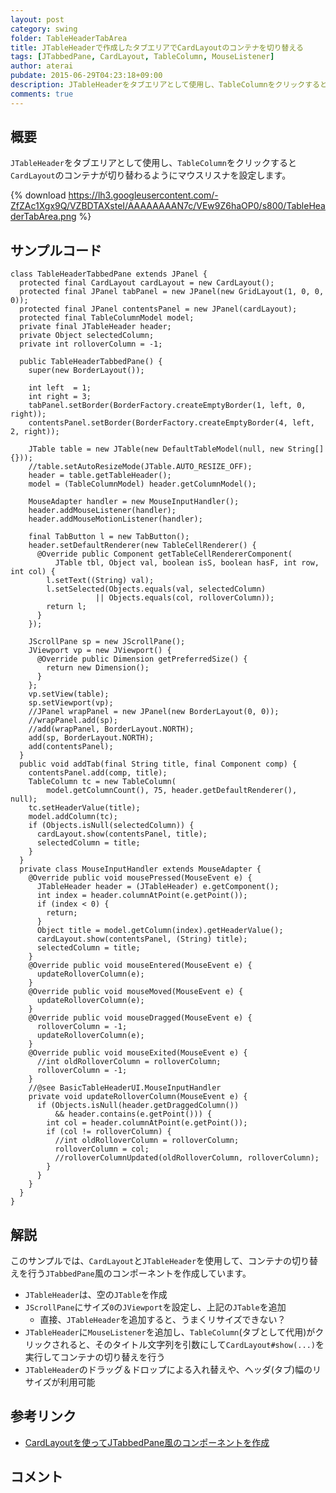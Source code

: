 ```yaml
---
layout: post
category: swing
folder: TableHeaderTabArea
title: JTableHeaderで作成したタブエリアでCardLayoutのコンテナを切り替える
tags: [JTabbedPane, CardLayout, TableColumn, MouseListener]
author: aterai
pubdate: 2015-06-29T04:23:18+09:00
description: JTableHeaderをタブエリアとして使用し、TableColumnをクリックするとCardLayoutのコンテナが切り替わるようにマウスリスナを設定します。
comments: true
---
```

## 概要
`JTableHeader`をタブエリアとして使用し、`TableColumn`をクリックすると`CardLayout`のコンテナが切り替わるようにマウスリスナを設定します。

{% download https://lh3.googleusercontent.com/-ZfZAc1Xgx9Q/VZBDTAXsteI/AAAAAAAAN7c/VEw9Z6haOP0/s800/TableHeaderTabArea.png %}

## サンプルコード
<pre class="prettyprint"><code>class TableHeaderTabbedPane extends JPanel {
  protected final CardLayout cardLayout = new CardLayout();
  protected final JPanel tabPanel = new JPanel(new GridLayout(1, 0, 0, 0));
  protected final JPanel contentsPanel = new JPanel(cardLayout);
  protected final TableColumnModel model;
  private final JTableHeader header;
  private Object selectedColumn;
  private int rolloverColumn = -1;

  public TableHeaderTabbedPane() {
    super(new BorderLayout());

    int left  = 1;
    int right = 3;
    tabPanel.setBorder(BorderFactory.createEmptyBorder(1, left, 0, right));
    contentsPanel.setBorder(BorderFactory.createEmptyBorder(4, left, 2, right));

    JTable table = new JTable(new DefaultTableModel(null, new String[] {}));
    //table.setAutoResizeMode(JTable.AUTO_RESIZE_OFF);
    header = table.getTableHeader();
    model = (TableColumnModel) header.getColumnModel();

    MouseAdapter handler = new MouseInputHandler();
    header.addMouseListener(handler);
    header.addMouseMotionListener(handler);

    final TabButton l = new TabButton();
    header.setDefaultRenderer(new TableCellRenderer() {
      @Override public Component getTableCellRendererComponent(
          JTable tbl, Object val, boolean isS, boolean hasF, int row, int col) {
        l.setText((String) val);
        l.setSelected(Objects.equals(val, selectedColumn)
                   || Objects.equals(col, rolloverColumn));
        return l;
      }
    });

    JScrollPane sp = new JScrollPane();
    JViewport vp = new JViewport() {
      @Override public Dimension getPreferredSize() {
        return new Dimension();
      }
    };
    vp.setView(table);
    sp.setViewport(vp);
    //JPanel wrapPanel = new JPanel(new BorderLayout(0, 0));
    //wrapPanel.add(sp);
    //add(wrapPanel, BorderLayout.NORTH);
    add(sp, BorderLayout.NORTH);
    add(contentsPanel);
  }
  public void addTab(final String title, final Component comp) {
    contentsPanel.add(comp, title);
    TableColumn tc = new TableColumn(
        model.getColumnCount(), 75, header.getDefaultRenderer(), null);
    tc.setHeaderValue(title);
    model.addColumn(tc);
    if (Objects.isNull(selectedColumn)) {
      cardLayout.show(contentsPanel, title);
      selectedColumn = title;
    }
  }
  private class MouseInputHandler extends MouseAdapter {
    @Override public void mousePressed(MouseEvent e) {
      JTableHeader header = (JTableHeader) e.getComponent();
      int index = header.columnAtPoint(e.getPoint());
      if (index &lt; 0) {
        return;
      }
      Object title = model.getColumn(index).getHeaderValue();
      cardLayout.show(contentsPanel, (String) title);
      selectedColumn = title;
    }
    @Override public void mouseEntered(MouseEvent e) {
      updateRolloverColumn(e);
    }
    @Override public void mouseMoved(MouseEvent e) {
      updateRolloverColumn(e);
    }
    @Override public void mouseDragged(MouseEvent e) {
      rolloverColumn = -1;
      updateRolloverColumn(e);
    }
    @Override public void mouseExited(MouseEvent e) {
      //int oldRolloverColumn = rolloverColumn;
      rolloverColumn = -1;
    }
    //@see BasicTableHeaderUI.MouseInputHandler
    private void updateRolloverColumn(MouseEvent e) {
      if (Objects.isNull(header.getDraggedColumn())
          &amp;&amp; header.contains(e.getPoint())) {
        int col = header.columnAtPoint(e.getPoint());
        if (col != rolloverColumn) {
          //int oldRolloverColumn = rolloverColumn;
          rolloverColumn = col;
          //rolloverColumnUpdated(oldRolloverColumn, rolloverColumn);
        }
      }
    }
  }
}
</code></pre>

## 解説
このサンプルでは、`CardLayout`と`JTableHeader`を使用して、コンテナの切り替えを行う`JTabbedPane`風のコンポーネントを作成しています。

- `JTableHeader`は、空の`JTable`を作成
- `JScrollPane`にサイズ`0`の`JViewport`を設定し、上記の`JTable`を追加
    - 直接、`JTableHeader`を追加すると、うまくリサイズできない？
- `JTableHeader`に`MouseListener`を追加し、`TableColumn`(タブとして代用)がクリックされると、そのタイトル文字列を引数にして`CardLayout#show(...)`を実行してコンテナの切り替えを行う
- `JTableHeader`のドラッグ＆ドロップによる入れ替えや、ヘッダ(タブ)幅のリサイズが利用可能

<!-- dummy comment line for breaking list -->

## 参考リンク
- [CardLayoutを使ってJTabbedPane風のコンポーネントを作成](http://ateraimemo.com/Swing/CardLayoutTabbedPane.html)

<!-- dummy comment line for breaking list -->

## コメント
